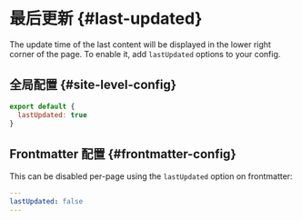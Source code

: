 # 最后更新 {#last-updated}

The update time of the last content will be displayed in the lower right corner of the page. To enable it, add `lastUpdated` options to your config.

## 全局配置 {#site-level-config}

```js
export default {
  lastUpdated: true
}
```

## Frontmatter 配置 {#frontmatter-config}

This can be disabled per-page using the `lastUpdated` option on frontmatter:

```yaml
---
lastUpdated: false
---
```

